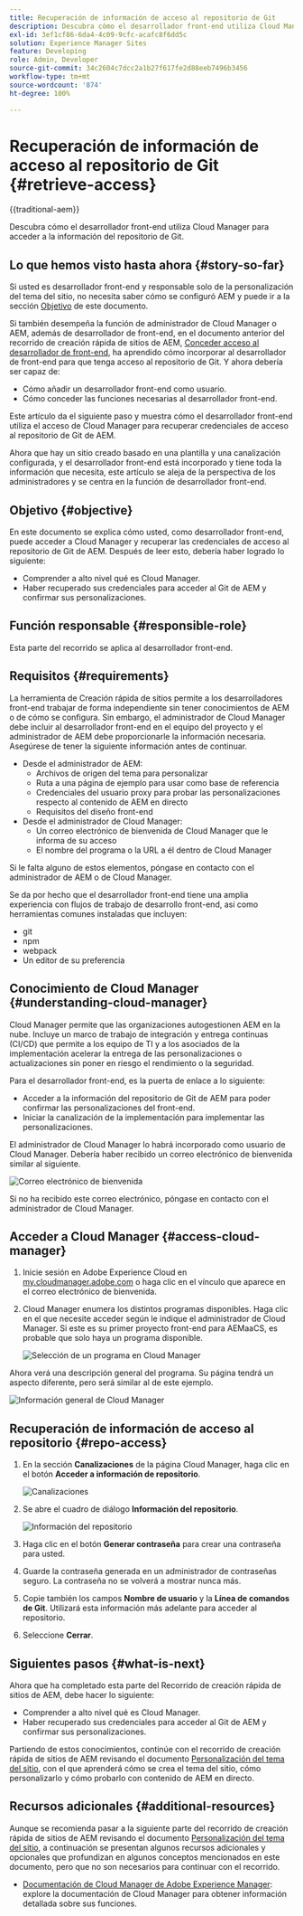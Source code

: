 ```yaml
---
title: Recuperación de información de acceso al repositorio de Git
description: Descubra cómo el desarrollador front-end utiliza Cloud Manager para acceder a la información del repositorio de Git.
exl-id: 3ef1cf86-6da4-4c09-9cfc-acafc8f6dd5c
solution: Experience Manager Sites
feature: Developing
role: Admin, Developer
source-git-commit: 34c2604c7dcc2a1b27f617fe2d88eeb7496b3456
workflow-type: tm+mt
source-wordcount: '874'
ht-degree: 100%

---
```


# Recuperación de información de acceso al repositorio de Git {#retrieve-access}

{{traditional-aem}}

Descubra cómo el desarrollador front-end utiliza Cloud Manager para acceder a la información del repositorio de Git.

## Lo que hemos visto hasta ahora {#story-so-far}

Si usted es desarrollador front-end y responsable solo de la personalización del tema del sitio, no necesita saber cómo se configuró AEM y puede ir a la sección [Objetivo](#objective) de este documento.

Si también desempeña la función de administrador de Cloud Manager o AEM, además de desarrollador de front-end, en el documento anterior del recorrido de creación rápida de sitios de AEM, [Conceder acceso al desarrollador de front-end](grant-access.md), ha aprendido cómo incorporar al desarrollador de front-end para que tenga acceso al repositorio de Git. Y ahora debería ser capaz de:

* Cómo añadir un desarrollador front-end como usuario.
* Cómo conceder las funciones necesarias al desarrollador front-end.

Este artículo da el siguiente paso y muestra cómo el desarrollador front-end utiliza el acceso de Cloud Manager para recuperar credenciales de acceso al repositorio de Git de AEM.

Ahora que hay un sitio creado basado en una plantilla y una canalización configurada, y el desarrollador front-end está incorporado y tiene toda la información que necesita, este artículo se aleja de la perspectiva de los administradores y se centra en la función de desarrollador front-end.

## Objetivo {#objective}

En este documento se explica cómo usted, como desarrollador front-end, puede acceder a Cloud Manager y recuperar las credenciales de acceso al repositorio de Git de AEM. Después de leer esto, debería haber logrado lo siguiente:

* Comprender a alto nivel qué es Cloud Manager.
* Haber recuperado sus credenciales para acceder al Git de AEM y confirmar sus personalizaciones.

## Función responsable {#responsible-role}

Esta parte del recorrido se aplica al desarrollador front-end.

## Requisitos  {#requirements}

La herramienta de Creación rápida de sitios permite a los desarrolladores front-end trabajar de forma independiente sin tener conocimientos de AEM o de cómo se configura. Sin embargo, el administrador de Cloud Manager debe incluir al desarrollador front-end en el equipo del proyecto y el administrador de AEM debe proporcionarle la información necesaria. Asegúrese de tener la siguiente información antes de continuar.

* Desde el administrador de AEM:
   * Archivos de origen del tema para personalizar
   * Ruta a una página de ejemplo para usar como base de referencia
   * Credenciales del usuario proxy para probar las personalizaciones respecto al contenido de AEM en directo
   * Requisitos del diseño front-end
* Desde el administrador de Cloud Manager:
   * Un correo electrónico de bienvenida de Cloud Manager que le informa de su acceso
   * El nombre del programa o la URL a él dentro de Cloud Manager

Si le falta alguno de estos elementos, póngase en contacto con el administrador de AEM o de Cloud Manager.

Se da por hecho que el desarrollador front-end tiene una amplia experiencia con flujos de trabajo de desarrollo front-end, así como herramientas comunes instaladas que incluyen:

* git
* npm
* webpack
* Un editor de su preferencia

## Conocimiento de Cloud Manager {#understanding-cloud-manager}

Cloud Manager permite que las organizaciones autogestionen AEM en la nube. Incluye un marco de trabajo de integración y entrega continuas (CI/CD) que permite a los equipo de TI y a los asociados de la implementación acelerar la entrega de las personalizaciones o actualizaciones sin poner en riesgo el rendimiento o la seguridad.

Para el desarrollador front-end, es la puerta de enlace a lo siguiente:

* Acceder a la información del repositorio de Git de AEM para poder confirmar las personalizaciones del front-end.
* Iniciar la canalización de la implementación para implementar las personalizaciones.

El administrador de Cloud Manager lo habrá incorporado como usuario de Cloud Manager. Debería haber recibido un correo electrónico de bienvenida similar al siguiente.

![Correo electrónico de bienvenida](assets/welcome-email.png)

Si no ha recibido este correo electrónico, póngase en contacto con el administrador de Cloud Manager.

## Acceder a Cloud Manager {#access-cloud-manager}

1. Inicie sesión en Adobe Experience Cloud en [my.cloudmanager.adobe.com](https://my.cloudmanager.adobe.com/) o haga clic en el vínculo que aparece en el correo electrónico de bienvenida.

1. Cloud Manager enumera los distintos programas disponibles. Haga clic en el que necesite acceder según le indique el administrador de Cloud Manager. Si este es su primer proyecto front-end para AEMaaCS, es probable que solo haya un programa disponible.

   ![Selección de un programa en Cloud Manager](assets/cloud-manager-select-program.png)

Ahora verá una descripción general del programa. Su página tendrá un aspecto diferente, pero será similar al de este ejemplo.

![Información general de Cloud Manager](assets/cloud-manager-overview.png)

## Recuperación de información de acceso al repositorio  {#repo-access}

1. En la sección **Canalizaciones** de la página Cloud Manager, haga clic en el botón **Acceder a información de repositorio**.

   ![Canalizaciones](assets/pipelines-repo-info.png)

1. Se abre el cuadro de diálogo **Información del repositorio**.

   ![Información del repositorio](assets/repo-info.png)

1. Haga clic en el botón **Generar contraseña** para crear una contraseña para usted.

1. Guarde la contraseña generada en un administrador de contraseñas seguro. La contraseña no se volverá a mostrar nunca más.

1. Copie también los campos **Nombre de usuario** y la **Línea de comandos de Git**. Utilizará esta información más adelante para acceder al repositorio.

1. Seleccione **Cerrar**.

## Siguientes pasos {#what-is-next}

Ahora que ha completado esta parte del Recorrido de creación rápida de sitios de AEM, debe hacer lo siguiente:

* Comprender a alto nivel qué es Cloud Manager.
* Haber recuperado sus credenciales para acceder al Git de AEM y confirmar sus personalizaciones.

Partiendo de estos conocimientos, continúe con el recorrido de creación rápida de sitios de AEM revisando el documento [Personalización del tema del sitio](customize-theme.md), con el que aprenderá cómo se crea el tema del sitio, cómo personalizarlo y cómo probarlo con contenido de AEM en directo.

## Recursos adicionales {#additional-resources}

Aunque se recomienda pasar a la siguiente parte del recorrido de creación rápida de sitios de AEM revisando el documento [Personalización del tema del sitio](customize-theme.md), a continuación se presentan algunos recursos adicionales y opcionales que profundizan en algunos conceptos mencionados en este documento, pero que no son necesarios para continuar con el recorrido.

* [Documentación de Cloud Manager de Adobe Experience Manager](https://experienceleague.adobe.com/docs/experience-manager-cloud-manager/using/introduction-to-cloud-manager.html?lang=es): explore la documentación de Cloud Manager para obtener información detallada sobre sus funciones.

